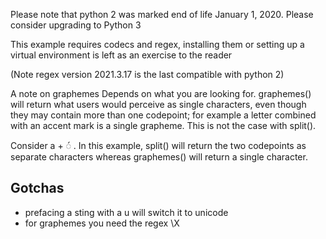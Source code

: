 Please note that python 2 was marked end of life January 1, 2020. Please consider upgrading to Python 3

This example requires codecs and regex, installing them or setting up a virtual environment is left as an exercise to the reader

(Note regex version 2021.3.17 is the last compatible with python 2)

A note on graphemes
Depends on what you are looking for. graphemes() will return what users would perceive as single characters, even though they may contain more than one codepoint; for example a letter combined with an accent mark is a single grapheme. This is not the case with split().

Consider a + ◌́ . In this example, split() will return the two codepoints as separate characters whereas graphemes() will return a single character.

## Gotchas
- prefacing a sting with a u will switch it to unicode
- for graphemes you need the regex \X